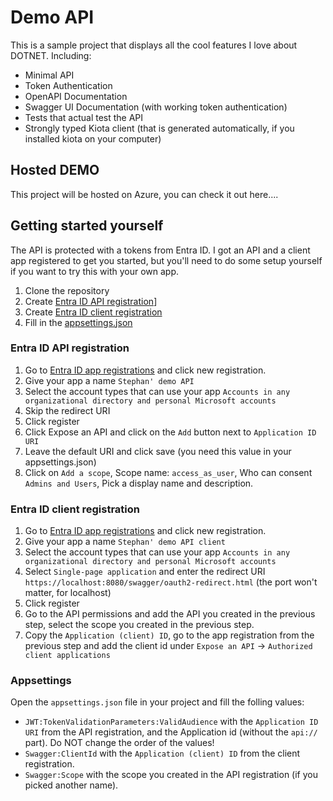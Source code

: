 # Demo API

This is a sample project that displays all the cool features I love about DOTNET. Including:

- Minimal API
- Token Authentication
- OpenAPI Documentation
- Swagger UI Documentation (with working token authentication)
- Tests that actual test the API
- Strongly typed Kiota client (that is generated automatically, if you installed kiota on your computer)

## Hosted DEMO

This project will be hosted on Azure, you can check it out here....

## Getting started yourself

The API is protected with a tokens from Entra ID. I got an API and a client app registered to get you started, but you'll need to do some setup yourself if you want to try this with your own app.

1. Clone the repository
1. Create [Entra ID API registration](#entra-id-api-registration)]
1. Create [Entra ID client registration](#entra-id-client-registration)
1. Fill in the [appsettings.json](#appsettings)

### Entra ID API registration

1. Go to [Entra ID app registrations](https://entra.microsoft.com/#blade/Microsoft_AAD_RegisteredApps/ApplicationsListBlade/quickStartType//sourceType/Microsoft_AAD_IAM) and click new registration.
1. Give your app a name `Stephan' demo API`
1. Select the account types that can use your app `Accounts in any organizational directory and personal Microsoft accounts`
1. Skip the redirect URI
1. Click register
1. Click Expose an API and click on the `Add` button next to `Application ID URI`
1. Leave the default URI and click save (you need this value in your appsettings.json)
1. Click on `Add a scope`, Scope name: `access_as_user`, Who can consent `Admins and Users`, Pick a display name and description.

### Entra ID client registration

1. Go to [Entra ID app registrations](https://entra.microsoft.com/#blade/Microsoft_AAD_RegisteredApps/ApplicationsListBlade/quickStartType//sourceType/Microsoft_AAD_IAM) and click new registration.
1. Give your app a name `Stephan' demo API client`
1. Select the account types that can use your app `Accounts in any organizational directory and personal Microsoft accounts`
1. Select `Single-page application` and enter the redirect URI `https://localhost:8080/swagger/oauth2-redirect.html` (the port won't matter, for localhost)
1. Click register
1. Go to the API permissions and add the API you created in the previous step, select the scope you created in the previous step.
1. Copy the `Application (client) ID`, go to the app registration from the previous step and add the client id under `Expose an API` -> `Authorized client applications`

### Appsettings

Open the `appsettings.json` file in your project and fill the folling values:

- `JWT:TokenValidationParameters:ValidAudience` with the `Application ID URI` from the API registration, and the Application id (without the `api://` part). Do NOT change the order of the values!
- `Swagger:ClientId` with the `Application (client) ID` from the client registration.
- `Swagger:Scope` with the scope you created in the API registration (if you picked another name).
